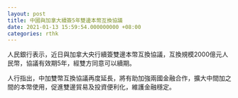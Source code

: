 ```yaml
---
layout: post
title: 中國與加拿大續簽5年雙邊本幣互換協議
date: 2021-01-13 15:59:54.000000000 +08:00
categories: rthk
---
```


人民銀行表示，近日與加拿大央行續簽雙邊本幣互換協議，互換規模2000億元人民幣，協議有效期5年，經雙方同意可以續期。

人行指出，中加雙幣互換協議再度延長，將有助加強兩國金融合作，擴大中間加之間的本幣使用，促進雙邊貿易及投資便利化，維護金融穩定。
